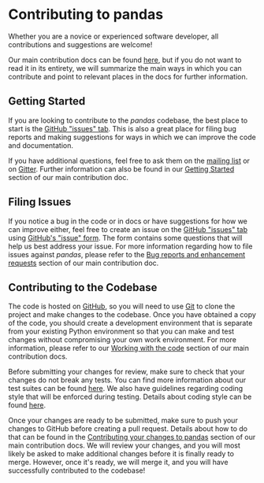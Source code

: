 Contributing to pandas
======================

Whether you are a novice or experienced software developer, all contributions and suggestions are welcome!

Our main contribution docs can be found [here](https://github.com/pandas-dev/pandas/blob/master/doc/source/contributing.rst), but if you do not want to read it in its entirety, we will summarize the main ways in which you can contribute and point to relevant places in the docs for further information.

Getting Started
---------------
If you are looking to contribute to the *pandas* codebase, the best place to start is the [GitHub "issues" tab](https://github.com/pandas-dev/pandas/issues). This is also a great place for filing bug reports and making suggestions for ways in which we can improve the code and documentation.

If you have additional questions, feel free to ask them on the [mailing list](https://groups.google.com/forum/?fromgroups#!forum/pydata) or on [Gitter](https://gitter.im/pydata/pandas). Further information can also be found in our [Getting Started](https://github.com/pandas-dev/pandas/blob/master/doc/source/contributing.rst#where-to-start) section of our main contribution doc.

Filing Issues
-------------
If you notice a bug in the code or in docs or have suggestions for how we can improve either, feel free to create an issue on the [GitHub "issues" tab](https://github.com/pandas-dev/pandas/issues) using [GitHub's "issue" form](https://github.com/pandas-dev/pandas/issues/new). The form contains some questions that will help us best address your issue. For more information regarding how to file issues against *pandas*, please refer to the [Bug reports and enhancement requests](https://github.com/pandas-dev/pandas/blob/master/doc/source/contributing.rst#bug-reports-and-enhancement-requests) section of our main contribution doc.

Contributing to the Codebase
----------------------------
The code is hosted on [GitHub](https://www.github.com/pandas-dev/pandas), so you will need to use [Git](http://git-scm.com/) to clone the project and make changes to the codebase. Once you have obtained a copy of the code, you should create a development environment that is separate from your existing Python environment so that you can make and test changes without compromising your own work environment. For more information, please refer to our [Working with the code](https://github.com/pandas-dev/pandas/blob/master/doc/source/contributing.rst#working-with-the-code) section of our main contribution docs.

Before submitting your changes for review, make sure to check that your changes do not break any tests. You can find more information about our test suites can be found [here](https://github.com/pandas-dev/pandas/blob/master/doc/source/contributing.rst#test-driven-development-code-writing). We also have guidelines regarding coding style that will be enforced during testing. Details about coding style can be found [here](https://github.com/pandas-dev/pandas/blob/master/doc/source/contributing.rst#code-standards).

Once your changes are ready to be submitted, make sure to push your changes to GitHub before creating a pull request. Details about how to do that can be found in the [Contributing your changes to pandas](https://github.com/pandas-dev/pandas/blob/master/doc/source/contributing.rst#contributing-your-changes-to-pandas) section of our main contribution docs. We will review your changes, and you will most likely be asked to make additional changes before it is finally ready to merge. However, once it's ready, we will merge it, and you will have successfully contributed to the codebase!
